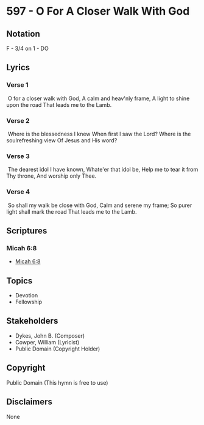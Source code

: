 # 597 - O For A Closer Walk With God

## Notation

F - 3/4 on 1 - DO

## Lyrics

### Verse 1

 O for a closer walk with God, A calm and heav'nly frame, A light to shine upon the road That leads me to the Lamb.

### Verse 2

 Where is the blessedness I knew When first I saw the Lord? Where is the soulrefreshing view Of Jesus and His word?

### Verse 3

 The dearest idol I have known, Whate'er that idol be, Help me to tear it from Thy throne, And worship only Thee.

### Verse 4

 So shall my walk be close with God, Calm and serene my frame; So purer light shall mark the road That leads me to the Lamb. 


## Scriptures

### Micah 6:8

- [Micah 6:8](https://www.biblegateway.com/passage/?search=Micah%206%3A8)


## Topics

- Devotion
- Fellowship

## Stakeholders

- Dykes, John B. (Composer)
- Cowper, William (Lyricist)
- Public Domain (Copyright Holder)

## Copyright

Public Domain
(This hymn is free to use)

## Disclaimers

None

